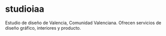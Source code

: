 # studioiaa
Estudio de diseño de Valencia, Comunidad Valenciana. Ofrecen servicios de diseño gráfico, interiores y producto.
